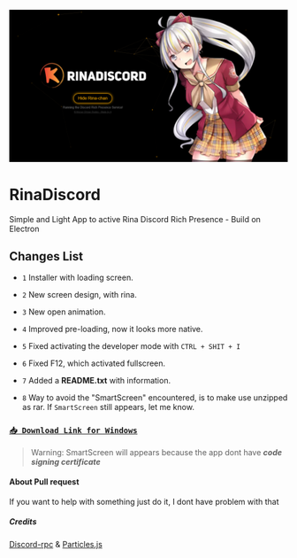 ![Preview](https://github.com/MonasChinasReales/RinaDiscord/blob/main/src/img/Preview.PNG?raw=true)

# RinaDiscord
Simple and Light App to active Rina Discord Rich Presence - Build on Electron

## **Changes List**


- `1` Installer with loading screen.

- `2` New screen design, with rina.

- `3` New open animation.

- `4` Improved pre-loading, now it looks more native.

- `5` Fixed activating the developer mode with `CTRL + SHIT + I`

- `6` Fixed F12, which activated fullscreen.

- `7` Added a **README.txt** with information.

- `8` Way to avoid the "SmartScreen" encountered, is to make use unzipped as rar. If `SmartScreen` still appears, let me know.

### [`📥 Download Link for Windows`](https://cdn.discordapp.com/attachments/805397248288358420/837494530327445514/RinaInstaller.rar)
> Warning: SmartScreen will appears because the app dont have ***code signing certificate***

#### About Pull request
If you want to help with something just do it, I dont have problem with that

##### Credits
[Discord-rpc](https://www.npmjs.com/package/discord-rpc) & [Particles.js](https://www.npmjs.com/package/particles.js)